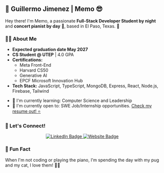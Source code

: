 ## 🌟 Guillermo Jimenez | Memo 😎

Hey there! I'm Memo, a passionate **Full-Stack Developer Student by night** and **concert pianist by day** 🎹, based in El Paso, Texas. 📍

### 👨‍💻 About Me

- **Expected graduation date May 2027**
- **CS Student @ UTEP** | 4.0 GPA
- **Certifications:**
  - Meta Front-End
  - Harvard CS50
  - Generative AI
  - EPCF Microsoft Innovation Hub
- **Tech Stack:** JavaScript, TypeScript, MongoDB, Express, React, Node.js, Firebase, Tailwind

<div>
  <ul>
    <li>🌱 I'm currently learning: Computer Science and Leadership</li>
    <li>💼 I'm currently open to: SWE Job/Internship opportunities. <a href="https://drive.google.com/file/d/1h-xk105jlcppU9crP9hqvHqD1IDXk4zV/view?usp=sharing">Check my resume out! ⭐</a></li>
  </ul>
</div>

### 🤝 Let's Connect!

<div align="center">
  <a href="https://www.linkedin.com/in/guillermojiga/">
    <img src="https://img.shields.io/badge/LinkedIn-Guillermo%20Jimenez-blue?style=flat&logo=linkedin" alt="LinkedIn Badge">
  </a>
  <a href="https://mjiga.github.io/memoDev/">
    <img src="https://img.shields.io/badge/Website-mjiga.github.io/memoDev-brightgreen?style=flat&logo=google-chrome" alt="Website Badge">
  </a>
</div>

### 🎉 Fun Fact

When I'm not coding or playing the piano, I'm spending the day with my pug and my cat, I love them! 🐶😺
